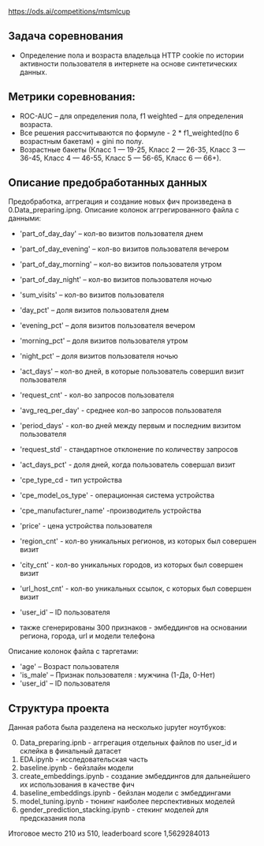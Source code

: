 https://ods.ai/competitions/mtsmlcup

## Задача соревнования
- Определение пола и возраста владельца HTTP cookie по истории активности пользователя в интернете на основе синтетических данных.

## Метрики соревнования:
* ROC-AUC – для определения пола, f1 weighted – для определения возраста.
* Все решения рассчитываются по формуле -  2 * f1_weighted(по 6 возрастным бакетам) + gini по полу.
* Возрастные бакеты (Класс 1 — 19-25, Класс 2 — 26-35, Класс 3 — 36-45, Класс 4 — 46-55, Класс 5 — 56-65, Класс 6 — 66+).

## Описание предобработанных данных
Предобработка, аггрегация и создание новых фич произведена в 0.Data_preparing.ipng.
Описание колонок аггрегированного файла с данными:
* 'part_of_day_day' – кол-во визитов пользователя днем
* 'part_of_day_evening' – кол-во визитов пользователя вечером
* 'part_of_day_morning' – кол-во визитов пользователя утром
* 'part_of_day_night' – кол-во визитов пользователя ночью
* 'sum_visits' – кол-во визитов пользователя
* 'day_pct' – доля визитов пользователя днем
* 'evening_pct' – доля визитов пользователя вечером
* 'morning_pct' – доля визитов пользователя утром
* 'night_pct' – доля визитов пользователя ночью
* 'act_days' – кол-во дней, в которые пользователь совершил визит пользователя
* 'request_cnt' - кол-во запросов пользователя
* 'avg_req_per_day' - среднее кол-во запросов пользователя
* 'period_days' - кол-во дней между первым и последним визитом пользователя
* 'request_std' - стандартное отклонение по количеству запросов
* 'act_days_pct' - доля дней, когда пользователь совершал визит
* 'cpe_type_cd - тип устройства
* 'cpe_model_os_type' - операционная система устройства
* 'cpe_manufacturer_name' -производитель устройства
* 'price' - цена устройства пользователя
* 'region_cnt' - кол-во уникальных регионов, из которых был совершен визит
* 'city_cnt' - кол-во уникальных городов, из которых был совершен визит
* 'url_host_cnt' - кол-во уникальных ссылок, с которых был совершен визит
* 'user_id' – ID пользователя

* также сгенерированы 300 признаков - эмбеддингов на основании региона, города, url и модели телефона

Описание колонок файла с таргетами:

* 'age' – Возраст пользователя
* 'is_male' – Признак пользователя : мужчина (1-Да, 0-Нет)
* 'user_id' – ID пользователя

## Структура проекта

Данная работа была разделена на несколько jupyter ноутбуков:

0. Data_preparing.ipnb - аггрегация отдельных файлов по user_id и склейка в финальный датасет
1. EDA.ipynb - исследовательская часть
2. baseline.ipynb - бейзлайн модели
3. create_embeddings.ipynb - создание эмбеддингов для дальнейшего их использования в качестве фич
4. baseline_embeddings.ipynb - бейзлан модели с эмбеддингами
5. model_tuning.ipynb - тюнинг наиболее перспективных моделей
6. gender_prediction_stacking.ipynb - стекинг моделей для предсказания пола


Итоговое место 210 из 510, leaderboard score 1,5629284013
